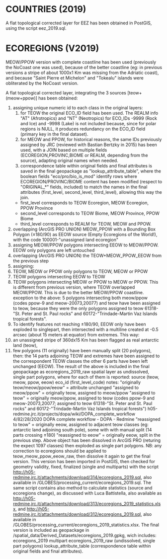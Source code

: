 # COUNTRIES (2019)

A flat topological corrected layer for EEZ has been obtained in PostGIS, using the script eez_2019.sql.

# ECOREGIONS (V2019)

MEOW/PPOW version with complete coastline has been used (previously the NoCoast one was used), because of the better coastline (eg: in previous versions a stripe of about 1000x1 Km was missing from the Adriatic coast), and because "Saint Pierre et Michelon" and "Tokealu" islands were obliterated by the NoCoast version.

A flat topological corrected layer, integrating the 3 sources [teow+(meow+ppow)] has been obtained:
1. assigning unique numeric id to each class in the original layers:
   1. for TEOW the original ECO_ID field has been used. The REALM info "AT" (Afrotropics) and "NT" (Neotropics) for ECO_IDs -9999 (Rock and Ice) and -9998 (Lake) is not included because, since for polar regions is NULL, it produces redundancy on the ECO_ID field (primary key in the final dataset).
   2. for MEOW and PPOW, for historical reasons, the same IDs previously assigned by JRC (reviewed with Bastian Bertzky in 2015) has been used, with a JOIN based on multiple fields (ECOREGION,PROVINC,BIOME or REALM, depending from the source), adapting original names when needed.
   3. correspondence table within original fields and final attributes is saved in the final geopackage as "lookup_attribute_table", where the boolean fields "eco/pro/bio_is_mod" identify rows where ECOREGION/PROVINC/BIOME content has been modified (respect to "ORIGINAL_*" fields, included) to match the names in the final attributes (first_level, second_level, third_level), allowing this way the join.
     +  first_level corresponds to TEOW Ecoregion, MEOW Ecoregion, PPOW Province
     +  second_level corresponds to TEOW Biome, MEOW Province, PPOW Biome
     +  third_level corresponds to REALM for TEOW, MEOW and PPOW.
2. overlapping (ArcGIS PRO UNION) MEOW_PPOW with a Bounding Box Polygon (±180/90) as EEOW source (Empty Ecoregions of the World!), with the code 100001-"unassigned land ecoregion"
3. assigning MEOW/PPOW polygons intersecting EEOW to MEOW/PPOW. EEOW only polygons are left untouched
4. overlapping (ArcGIS PRO UNION) the TEOW+MEOW_PPOW_EEOW from the previous step
5. assigning:
  1. TEOW, MEOW or PPOW only polygons to TEOW, MEOW or PPOW
  2. TEOW polygons intersecting EEOW to TEOW
  3. TEOW polygons intersecting MEOW or PPOW to MEOW or PPOW. This is different from previous version, where TEOW overlapped MEOW/PPOW. This is due to the better MEOW/PPOW coastline. exception to the above: 5 polygons intersecting both meow/ppow (codes ppow-9 and meow-20073,20077) and teow have been assigned to teow, because they were the only polygons assigned to teow 61318-"St. Peter and St. Paul rocks" and 60172-"Trindade-Martin Vaz Islands tropical forests".
  4. To identify features not reaching ±180/90, EEOW only have been exploded to singlepart, then intersected with a multiline created at -0.5 arcsec (about 15 meters at equator) from extremes. This way:
  5. an unassigned stripe of 360dx15 Km has been flagged as real antarctic land (teow),
  6. few polygons (11 originally) have been manually split (20 polygons), then: the 14 parts adjoining TEOW and extremes have been assigned to the correspondent TEOW classes the other 6 parts have been left unchanged (EEOW).
The result of the above is included in the final geopackage as ecoregions_2019_raw spatial layer as undissolved, single part polygons, where for each of them is reported:
source (teow, meow, ppow, eeow) eco_id (first_level_code) notes:
"originally teow/meow/ppow/eeow" = attribute unchanged
"assigned to meow/ppow" = originally teow, assigned to meow/ppow
"assigned to teow" = originally meow/ppow, assigned to teow (codes ppow-9 and meow-20073,20077; assigned to teow 61318-"St. Peter and St. Paul rocks" and 60172-"Trindade-Martin Vaz Islands tropical forests")
h05-redmine.jrc.it/projects/dopa/wiki/DOPA_complete_workflow 4/82/28/2020
DOPA complete workflow - DOPA - Redmine "reassigned to teow" = originally eeow, assigned to adjacent teow classes (eg: antarctic land adjoining south pole), some with with manual split (14 parts crossing ±180)
"reassigned to eeow" = originally eeow, split in the previous step.
Above object has been dissolved in ArcGIS PRO (returing the expect 1097
classes) then exploded as single part polygons. NB: any correction to
ecoregions should be applied to teow_meow_ppow_eeow_raw, then
dissolve it again to get the final version.
This version has been imported in PostGIS, then checked for geometry validity,
fixed, finalized (single and multiparts) with the script http://h05-redmine.jrc.it/attachments/download/314/ecoregions_2019.sql, also available in /GLOBES/processing_current/ecoregions_2019.sql. The same script contains also method to calculate statistics (source and ecoregions change), as discussed with Luca Battistella, also available as http://h05-redmine.jrc.it/attachments/download/313/ecoregions_2019_statistics.xlsx, and http://h05-redmine.jrc.it/attachments/download/312/ecoregions_2019.sql, also available in /GLOBES/processing_current/ecoregions_2019_statistics.xlsx.
The final version is included as geopackage in /spatial_data/Derived_Datasets/ecoregions_2019.gpkg, wich includes:
ecoregions_2019 multipart ecoregions_2019_raw (undissolved, single part polygons) lookup_attribute_table (correspondence table within original fields and final attributes).
